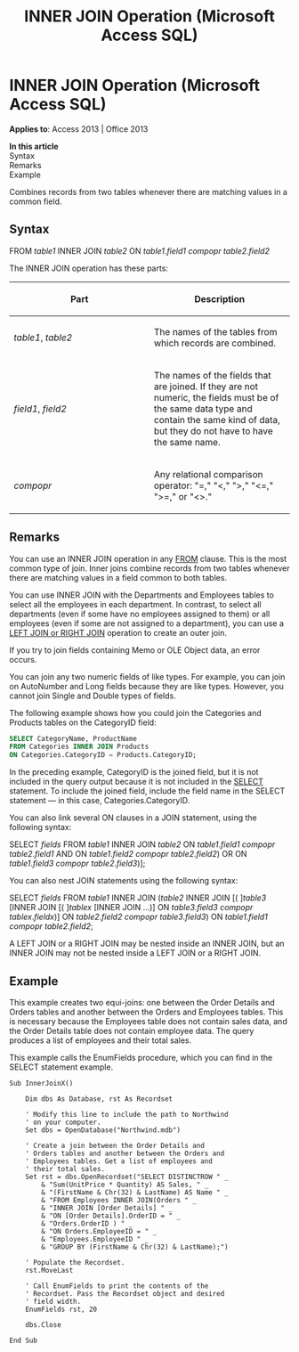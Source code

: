 ﻿---
title: INNER JOIN Operation (Microsoft Access SQL)
TOCTitle: INNER JOIN Operation (Microsoft Access SQL)
ms:assetid: 8d16c74c-02c6-12b7-b180-3e7744ef65f3
ms:mtpsurl: https://msdn.microsoft.com/library/Ff197346(v=office.15)
ms:contentKeyID: 48546247
ms.date: 09/18/2015
mtps_version: v=office.15
f1_keywords:
- jetsql40.chm5277574
dev_langs:
- sql
f1_categories:
- Office.Version=v15
---

# INNER JOIN Operation (Microsoft Access SQL)


**Applies to**: Access 2013 | Office 2013

**In this article**  
Syntax  
Remarks  
Example  

Combines records from two tables whenever there are matching values in a common field.

## Syntax

FROM *table1* INNER JOIN *table2* ON *table1*.*field1* *compopr table2*.*field2*

The INNER JOIN operation has these parts:

<table>
<colgroup>
<col style="width: 50%" />
<col style="width: 50%" />
</colgroup>
<thead>
<tr class="header">
<th><p>Part</p></th>
<th><p>Description</p></th>
</tr>
</thead>
<tbody>
<tr class="odd">
<td><p><em>table1</em>, <em>table2</em></p></td>
<td><p>The names of the tables from which records are combined.</p></td>
</tr>
<tr class="even">
<td><p><em>field1</em>, <em>field2</em></p></td>
<td><p>The names of the fields that are joined. If they are not numeric, the fields must be of the same data type and contain the same kind of data, but they do not have to have the same name.</p></td>
</tr>
<tr class="odd">
<td><p><em>compopr</em></p></td>
<td><p>Any relational comparison operator: &quot;=,&quot; &quot;&lt;,&quot; &quot;&gt;,&quot; &quot;&lt;=,&quot; &quot;&gt;=,&quot; or &quot;&lt;&gt;.&quot;</p></td>
</tr>
</tbody>
</table>


## Remarks

You can use an INNER JOIN operation in any [FROM](https://msdn.microsoft.com/library/ff836674\(v=office.15\)) clause. This is the most common type of join. Inner joins combine records from two tables whenever there are matching values in a field common to both tables.

You can use INNER JOIN with the Departments and Employees tables to select all the employees in each department. In contrast, to select all departments (even if some have no employees assigned to them) or all employees (even if some are not assigned to a department), you can use a [LEFT JOIN or RIGHT JOIN](left-join-right-join-operations-microsoft-access-sql.md) operation to create an outer join.

If you try to join fields containing Memo or OLE Object data, an error occurs.

You can join any two numeric fields of like types. For example, you can join on AutoNumber and Long fields because they are like types. However, you cannot join Single and Double types of fields.

The following example shows how you could join the Categories and Products tables on the CategoryID field:

``` sql
SELECT CategoryName, ProductName 
FROM Categories INNER JOIN Products 
ON Categories.CategoryID = Products.CategoryID;
```

In the preceding example, CategoryID is the joined field, but it is not included in the query output because it is not included in the [SELECT](select-statement-microsoft-access-sql.md) statement. To include the joined field, include the field name in the SELECT statement — in this case, Categories.CategoryID.

You can also link several ON clauses in a JOIN statement, using the following syntax:

SELECT *fields* FROM *table1* INNER JOIN *table2* ON *table1*.*field1* *compopr* *table2*.*field1* AND ON *table1*.*field2* *compopr* *table2*.*field2*) OR ON *table1*.*field3* *compopr* *table2*.*field3*)\];

You can also nest JOIN statements using the following syntax:

SELECT *fields* FROM *table1* INNER JOIN (*table2* INNER JOIN \[( \]*table3* \[INNER JOIN \[( \]*tablex* \[INNER JOIN …)\] ON *table3*.*field3* *compopr* *tablex*.*fieldx*)\] ON *table2*.*field2* *compopr* *table3*.*field3*) ON *table1*.*field1* *compopr* *table2*.*field2*;

A LEFT JOIN or a RIGHT JOIN may be nested inside an INNER JOIN, but an INNER JOIN may not be nested inside a LEFT JOIN or a RIGHT JOIN.

## Example

This example creates two equi-joins: one between the Order Details and Orders tables and another between the Orders and Employees tables. This is necessary because the Employees table does not contain sales data, and the Order Details table does not contain employee data. The query produces a list of employees and their total sales.

This example calls the EnumFields procedure, which you can find in the SELECT statement example.

    Sub InnerJoinX() 
     
        Dim dbs As Database, rst As Recordset 
     
        ' Modify this line to include the path to Northwind 
        ' on your computer. 
        Set dbs = OpenDatabase("Northwind.mdb") 
         
        ' Create a join between the Order Details and  
        ' Orders tables and another between the Orders and  
        ' Employees tables. Get a list of employees and  
        ' their total sales. 
        Set rst = dbs.OpenRecordset("SELECT DISTINCTROW " _ 
            & "Sum(UnitPrice * Quantity) AS Sales, " _ 
            & "(FirstName & Chr(32) & LastName) AS Name " _ 
            & "FROM Employees INNER JOIN(Orders " _ 
            & "INNER JOIN [Order Details] " _ 
            & "ON [Order Details].OrderID = " _ 
            & "Orders.OrderID ) " _ 
            & "ON Orders.EmployeeID = " _ 
            & "Employees.EmployeeID " _ 
            & "GROUP BY (FirstName & Chr(32) & LastName);") 
         
        ' Populate the Recordset. 
        rst.MoveLast 
         
        ' Call EnumFields to print the contents of the  
        ' Recordset. Pass the Recordset object and desired 
        ' field width. 
        EnumFields rst, 20 
     
        dbs.Close 
     
    End Sub


